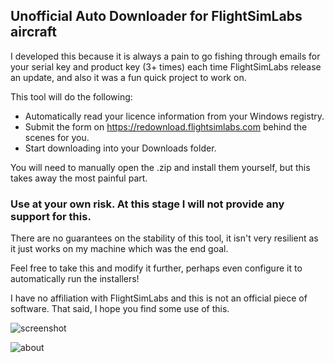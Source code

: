 ## Unofficial Auto Downloader for  FlightSimLabs aircraft

I developed this because it is always a pain to go fishing through emails for your serial key and product key (3+ times) each time FlightSimLabs release an update, and also it was a fun quick project to work on.

This tool will do the following:
- Automatically read your licence information from your Windows registry.
- Submit the form on https://redownload.flightsimlabs.com behind the scenes for you.
- Start downloading into your Downloads folder.

You will need to manually open the .zip and install them yourself, but this takes away the most painful part.

### Use at your own risk. At this stage I will not provide any support for this.
There are no guarantees on the stability of this tool, it isn't very resilient as it just works on my machine which was the end goal.

Feel free to take this and modify it further, perhaps even configure it to automatically run the installers!

I have no affiliation with FlightSimLabs and this is not an official piece of software. That said, I hope you find some use of this.

![screenshot](https://puu.sh/H35Mx/edd926f6d2.png)

![about](https://puu.sh/H35Ue/dc385ed6cd.png)
